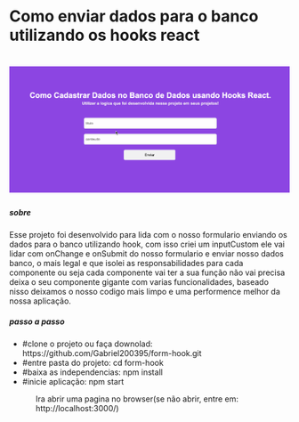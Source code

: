 <html>
<body>
    <h1>Como enviar dados para o banco utilizando os hooks react<h1> 
        <img src="/public/images/form-tela.gif" /> 
    <br />
         <h5>sobre</h5>
          <div>
            <p>Esse projeto foi desenvolvido para lida com o nosso formulario enviando os dados para o banco utilizando hook,
            com isso criei um inputCustom ele vai lidar com onChange e onSubmit do nosso formulario e enviar nosso dados banco, o mais legal e 
            que isolei as responsabilidades para  cada componente ou seja cada componente vai ter a sua função não vai precisa deixa o seu
            componente gigante com varias funcionalidades, baseado nisso deixamos o nosso codigo mais limpo e uma performence melhor da nossa aplicação.     
            </p>  
          </div>    
         <h5>passo a passo</h5>
      <ul>
         <li>#clone o projeto ou faça downolad: https://github.com/Gabriel200395/form-hook.git </li>
         <li>#entre pasta do projeto: cd form-hook </li>
         <li>#baixa as independencias: npm install</li>
         <li>#inicie aplicação: npm start</li>
      <ul>
     <p style="text-align:left">Ira abrir uma pagina no browser(se não abrir, entre em: http://localhost:3000/)</p>
</body>  
</html>

